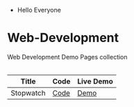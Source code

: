 * Hello Everyone 

# Web-Development
Web Development Demo Pages collection<br><br>


| Title | Code | Live Demo |
| ----- | ---- | --------- |
|Stopwatch| [Code](https://github.com/iamsandeshk/Stopwatch1/tree/main)| [Demo](https://iamsandeshk.github.io/Stopwatch1/index1.html)|